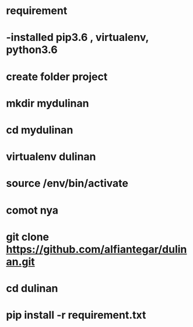 # requirement

# -installed pip3.6 , virtualenv, python3.6


# create folder project

# mkdir mydulinan
# cd mydulinan
# virtualenv dulinan
# source /env/bin/activate

# comot nya
# git clone https://github.com/alfiantegar/dulinan.git
# cd dulinan
# pip install -r requirement.txt
